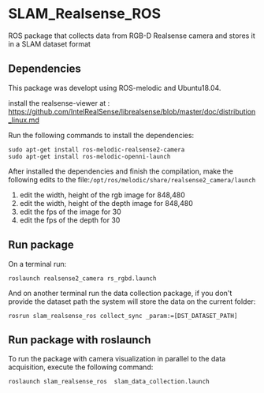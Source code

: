 # SLAM_Realsense_ROS
ROS package that collects data from RGB-D Realsense camera and stores it in a SLAM dataset format

## Dependencies
This package was developt using ROS-melodic and Ubuntu18.04. </br>

install the realsense-viewer at : https://github.com/IntelRealSense/librealsense/blob/master/doc/distribution_linux.md </br>

Run the following commands to install the dependencies:

```
sudo apt-get install ros-melodic-realsense2-camera
sudo apt-get install ros-melodic-openni-launch
```

After installed the dependencies and finish the compilation, make the following edits to the file:```/opt/ros/melodic/share/realsense2_camera/launch ``` </br>
1.    edit the width, height of the rgb image for 848,480
2.    edit the width, height of the depth image  for 848,480
3.    edit the fps of the image for 30
4.    edit the fps of the depth for 30

## Run package
On a terminal run: 
```
roslaunch realsense2_camera rs_rgbd.launch
```
And on another terminal run the data collection package, if you don't provide the dataset path the system will store the data on the current folder:
```
rosrun slam_realsense_ros collect_sync _param:=[DST_DATASET_PATH]
```

## Run package with roslaunch
To run the package with camera visualization in parallel to the data acquisition, execute the following command:
```
roslaunch slam_realsense_ros  slam_data_collection.launch
```

